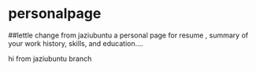 # personalpage
##lettle change from jaziubuntu
a personal page for resume , summary of your work history, skills, and education....

hi from jaziubuntu branch
